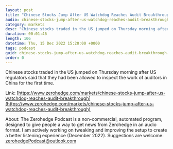 ```yaml
---
layout: post
title: "Chinese Stocks Jump After US Watchdog Reaches Audit Breakthrough"
audio: chinese-stocks-jump-after-us-watchdog-reaches-audit-breakthrough-0
category: markets
desc: "Chinese stocks traded in the US jumped on Thursday morning after US regulators said that they had been allowed to inspect the work of auditors in China for the first time."
duration: 00:01:46
length: 106
datetime: Thu, 15 Dec 2022 15:20:00 +0000
tags: podcast
guid: chinese-stocks-jump-after-us-watchdog-reaches-audit-breakthrough-0
order: 0
---
```

Chinese stocks traded in the US jumped on Thursday morning after US regulators said that they had been allowed to inspect the work of auditors in China for the first time.

Link: [https://www.zerohedge.com/markets/chinese-stocks-jump-after-us-watchdog-reaches-audit-breakthrough](https://www.zerohedge.com/markets/chinese-stocks-jump-after-us-watchdog-reaches-audit-breakthrough)

About: The Zerohedge Podcast is a non-commercial, automated program, designed to give people a way to get news from Zerohedge in an audio format.  I am actively working on tweaking and improving the setup to create a better listening experience (December 2022).  Suggestions are welcome: [zerohedgePodcast@outlook.com](mailto:zerohedgePodcast@outlook.com)